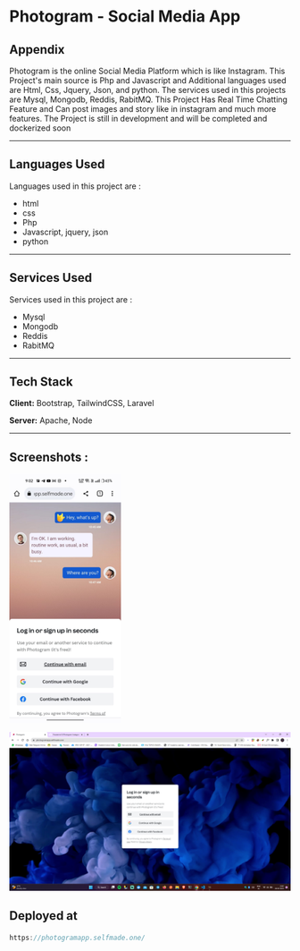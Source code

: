 # Photogram - Social Media App

## Appendix

Photogram is the online Social Media Platform which is like Instagram. This Project's main source is Php and Javascript and Additional languages used are Html, Css, Jquery, Json, and python. The services used in this projects are Mysql, Mongodb, Reddis, RabitMQ. This Project Has Real Time Chatting Feature and Can post images and story like in instagram and much more features. The Project is still in development and will be completed and dockerized soon

<hr>

## Languages Used

Languages used in this project are :

- html
- css
- Php
- Javascript, jquery, json
- python
<hr>

## Services Used

Services used in this project are :

- Mysql
- Mongodb
- Reddis
- RabitMQ

<hr>

## Tech Stack

**Client:** Bootstrap, TailwindCSS, Laravel

**Server:** Apache, Node
<hr>

## Screenshots : 
<img src="images/photogram_mobo.jpeg" alt="drawing" width="200"/>

![App Screenshot](images/photogram_desk.png)

## Deployed at

```javascript
https://photogramapp.selfmade.one/
```
